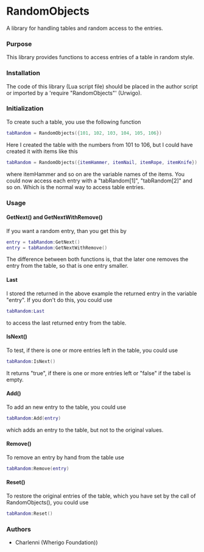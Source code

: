 # RandomObjects
A library for handling tables and random access to the entries.

### Purpose
This library provides functions to access entries of a table in random style.

### Installation
The code of this library (Lua script file) should be placed in the author 
script or imported by a 'require "RandomObjects"' (Urwigo).

### Initialization
To create such a table, you use the following function
```lua
tabRandom = RandomObjects({101, 102, 103, 104, 105, 106})
```
Here I created the table with the numbers from 101 to 106, but I could have 
created it with items like this
```lua
tabRandom = RandomObjects({itemHammer, itemNail, itemRope, itemKnife})
```
where itemHammer and so on are the variable names of the items. You could now 
access each entry with a "tabRandom[1]", "tabRandom[2]" and so on. Which is 
the normal way to access table entries.

### Usage

#### GetNext() and GetNextWithRemove()
If you want a random entry, than you get this by
```lua
entry = tabRandom:GetNext()
entry = tabRandom:GetNextWithRemove()
```
The difference between both functions is, that the later one removes the 
entry from the table, so that is one entry smaller. 

#### Last
I stored the returned in the above example the returned entry in the variable 
"entry". If you don't do this, you could use
```lua
tabRandom:Last
```
to access the last returned entry from the table.

#### IsNext()
To test, if there is one or more entries left in the table, you could use
```lua
tabRandom:IsNext()
```
It returns "true", if there is one or more entries left or "false" if the tabel
is empty.

#### Add()
To add an new entry to the table, you could use  
```lua
tabRandom:Add(entry)
```
which adds an entry to the table, but not to the original values.

#### Remove()
To remove an entry by hand from the table use
```lua
tabRandom:Remove(entry)
```

#### Reset()
To restore the original entries of the table, which you have set by the call 
of RandomObjects(), you could use
```lua
tabRandom:Reset()
```

### Authors
- Charlenni (Wherigo Foundation))
